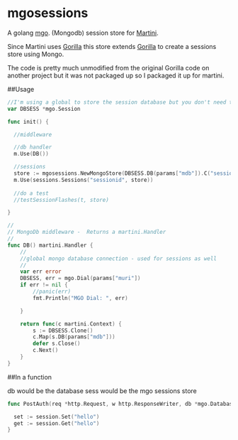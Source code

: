 mgosessions
===============
A golang [mgo](http://labix.org/mgo). (Mongodb) session store for [Martini](https://github.com/codegangsta/martini).



Since Martini uses [Gorilla](https://github.com/gorilla) this store extends [Gorilla](https://github.com/gorilla) to create a sessions store using Mongo.


The code is pretty much unmodified from the original Gorilla code on another project but it was not packaged up so I packaged it up for martini.


##Usage

``` go
//I'm using a global to store the session database but you don't need to
var DBSESS *mgo.Session

func init() {

  //middleware

  //db handler
  m.Use(DB())

  //sessions
  store := mgosessions.NewMongoStore(DBSESS.DB(params["mdb"]).C("sessions"), []byte(params["secret"]))
  m.Use(sessions.Sessions("sessionid", store))
  
  //do a test
  //testSessionFlashes(t, store)

}

//
// MongoDb middleware -  Returns a martini.Handler
//
func DB() martini.Handler {
	//
	//global mongo database connection - used for sessions as well
	//
	var err error
	DBSESS, err = mgo.Dial(params["muri"])
	if err != nil {
		//panic(err)
		fmt.Println("MGO Dial: ", err)

	}

	return func(c martini.Context) {
		s := DBSESS.Clone()
		c.Map(s.DB(params["mdb"]))
		defer s.Close()
		c.Next()
	}
}
```

##In a function

db would be the database
sess would be the mgo sessions store
``` go
func PostAuth(req *http.Request, w http.ResponseWriter, db *mgo.Database, sess sessions.Session) (int, []byte) {

  set := session.Set("hello")
  get := session.Get("hello")
}

```
